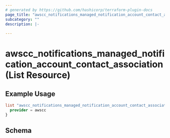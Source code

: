 ```yaml
---
# generated by https://github.com/hashicorp/terraform-plugin-docs
page_title: "awscc_notifications_managed_notification_account_contact_association List Resource - terraform-provider-awscc"
subcategory: ""
description: |-
  
---
```


# awscc_notifications_managed_notification_account_contact_association (List Resource)



## Example Usage

```terraform
list "awscc_notifications_managed_notification_account_contact_association" "example" {
  provider = awscc
}
```

<!-- schema generated by tfplugindocs -->
## Schema
